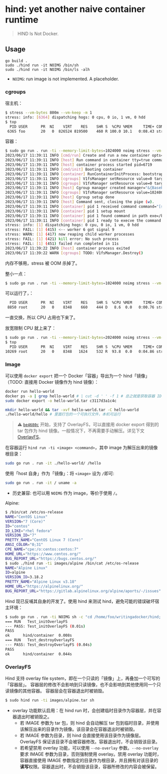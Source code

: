 # hind: yet another naive container runtime

> HIND Is Not Docker.

## Usage

```
go build .
sudo ./hind run -it NOIMG /bin/sh
sudo ./hind run -it NOIMG /bin/ls -alh
```

- `NOIMG`: run image is not implemented. A placeholder.

### cgroups

宿主机：

```sh
$ stress --vm-bytes 800m --vm-keep -m 1
stress: info: [6364] dispatching hogs: 0 cpu, 0 io, 1 vm, 0 hdd
$ top
  PID USER      PR  NI    VIRT    RES    SHR S  %CPU %MEM     TIME+ COMMAND
 6365 foo       20   0  826524 819500    460 R 100.0 10.1   0:08.43 stress
```

容器：

```sh
$ sudo go run . run -ti --memory-limit-bytes=1024000 noimg stress --vm-bytes 800m --vm-keep -m 1
2023/06/17 11:39:11 INFO [cmd/run] Create and run a new container opts="{Tty:true Interactive:true Image:noimg Command:[stress --vm-bytes 800m --vm-keep -m 1] Resources:{CpuQuotaUs:0 CpuPeriodUs:0 CpuSetCpus: MemoryLimitBytes:1024000}}"
2023/06/17 11:39:11 INFO [host] Run command in container tty=true command="[stress --vm-bytes 800m --vm-keep -m 1]" resources="{CpuQuotaUs:0 CpuPeriodUs:0 CpuSetCpus: MemoryLimitBytes:1024000}"
2023/06/17 11:39:11 INFO [host] container process started pid=6719
2023/06/17 11:39:11 INFO [cmd/init] Booting container
2023/06/17 11:39:11 INFO [container] RunContainerInitProcess: bootstrapping container
2023/06/17 11:39:11 INFO [cgroups] V1fsManager setResource value=0 target=/sys/fs/cgroup/cpuset/hind/container/cpuset.cpus
2023/06/17 11:39:11 INFO [cgroups] V1fsManager setResource value=0 target=/sys/fs/cgroup/cpuset/hind/container/cpuset.mems
2023/06/17 11:39:11 INFO [host] Cgroup manager created manager="&{BasePath:/sys/fs/cgroup/ cgroupName:hind/container}"
2023/06/17 11:39:11 INFO [cgroups] V1fsManager setResource value=1024000 target=/sys/fs/cgroup/memory/hind/container/memory.limit_in_bytes
2023/06/17 11:39:11 INFO [host] Cgroup setup done
2023/06/17 11:39:11 INFO [host] Command sent, closing the pipe (w).
2023/06/17 11:39:11 INFO [container] pid 1 received command command="[stress --vm-bytes 800m --vm-keep -m 1]"
2023/06/17 11:39:11 INFO [container] pid 1 setup mount
2023/06/17 11:39:11 INFO [container] pid 1 found command in path exe=/bin/stress
2023/06/17 11:39:11 INFO [container] pid 1 ready to execve the command. Bootstrapping done. Bye. command="[stress --vm-bytes 800m --vm-keep -m 1]"
stress: info: [1] dispatching hogs: 0 cpu, 0 io, 1 vm, 0 hdd
stress: FAIL: [1] (415) <-- worker 6 got signal 9
stress: WARN: [1] (417) now reaping child worker processes
stress: FAIL: [1] (421) kill error: No such process
stress: FAIL: [1] (451) failed run completed in 11s
2023/06/17 11:39:22 INFO [host] container process exited
2023/06/17 11:39:22 WARN [cgroups] TODO: V1fsManager.Destroy()
```

内存不够用，stress 被 OOM 杀掉了。

整小一点：

```sh
$ sudo go run . run -ti --memory-limit-bytes=1024000 noimg stress --vm-bytes 1m --vm-keep -m 1
```

可以运行了，：

```sh
  PID USER      PR  NI    VIRT    RES    SHR S  %CPU %MEM     TIME+ COMMAND
 8850 root      20   0    8348    660    444 D   8.6  0.0   0:00.76 stress
```

一直交换，所以 CPU 占用也下来了。

放宽限制 CPU 就上来了：

```sh
$ sudo go run . run -ti --memory-limit-bytes=2024000 noimg stress --vm-bytes 1m --vm-keep -m 1
$ top
  PID USER      PR  NI    VIRT    RES    SHR S  %CPU %MEM     TIME+ COMMAND
10269 root      20   0    8348   1624    532 R  93.8  0.0   0:04.86 stress
```

### Image

可以使用 `docker export` 把一个 Docker「容器」导出为一个 hind「镜像」（TODO: 直接用 Docker 镜像作为 hind 镜像）：

```sh
docker run hello-world
docker ps -a | grep hello-world # | cut -d ' ' -f 1 # 总之就是获取容器 ID
sudo docker export -o hello-world.tar c3117d3a1c4c

mkdir hello-world && tar -xvf hello-world.tar -C hello-world
./hello-world/hello # 里面打包的一个可执行文件，本机可运行
```

> ⚠️ [`be4680c`](https://github.com/cdfmlr/hind/commit/be4680cd88f90cafbab888600d8e592474425b2e) 开始，支持了 OverlayFS，可以直接用 docker export 得到的 tar 包作为 hind 镜像。一般情况下，不再需要手动解压。详见下文 [OverlayFS](#OverlayFS)。

在容器运行 `hind run -ti <image> <command>`，其中 image 为解压出来的镜像根目录：

```sh
sudo go run . run -it ./hello-world/ /hello
```

使用「host 自身」作为「镜像」：将 `<image>` 设为 `/`即可:  

```sh
sudo go run . run -it / uname -a
```

- 历史兼容: 也可以用 `NOIMG` 作为 image，等价于使用 `/`。

Alpine: 

```sh
$ /bin/cat /etc/os-release
NAME="CentOS Linux"
VERSION="7 (Core)"
ID="centos"
ID_LIKE="rhel fedora"
VERSION_ID="7"
PRETTY_NAME="CentOS Linux 7 (Core)"
ANSI_COLOR="0;31"
CPE_NAME="cpe:/o:centos:centos:7"
HOME_URL="https://www.centos.org/"
BUG_REPORT_URL="https://bugs.centos.org/"
$ sudo ./hind run -ti images/alpine /bin/cat /etc/os-release
NAME="Alpine Linux"
ID=alpine
VERSION_ID=3.18.2
PRETTY_NAME="Alpine Linux v3.18"
HOME_URL="https://alpinelinux.org/"
BUG_REPORT_URL="https://gitlab.alpinelinux.org/alpine/aports/-/issues"
```

Hind 现已反哺其自身的开发了。使用 hind 来测试 hind，避免可能的错误破坏宿主环境：

```sh
$ sudo go run . run -ti NOIMG sh -c "cd /home/foo/writingadocker/hind; go test -v -run Test_initOverlayFS ./container && go test -v -run Test_destroyOverlayFS ./container"
=== RUN   Test_initOverlayFS
--- PASS: Test_initOverlayFS (0.01s)
PASS
ok      hind/container  0.008s
=== RUN   Test_destroyOverlayFS
--- PASS: Test_destroyOverlayFS (0.04s)
PASS
ok      hind/container  0.044s
```

### OverlayFS

Hind 支持 overlay file system，即在一个只读的「镜像」上，再叠加一个可写的「容器层」。
容器层的修改不会影响到只读镜像，也不会影响到其他使用同一个只读镜像的其他容器。
容器层会在容器退出时被销毁。

```sh
$ sudo hind run -ti images/alpine.tar sh
```

- overlay 功能默认启用：在 hind run 时，会创建临时目录作为容器层，并在容器退出时被销毁之。
   - 若 IMAGE 参数为 tar 包，则 hind 会自动解压 tar 包到临时目录，并使用该解压出来的目录作为镜像。该目录会在容器退出时被销毁。
   - 若 IMAGE 参数为目录，则 hind 会直接使用该目录作为镜像层。OverlayFS 保证该目录不会被容器修改。容器退出时，不会销毁该目录。
   - 若希望禁用 overlay 功能，可以使用 `--no-overlay` 参数。`--no-overlay` 要求 IMAGE 参数为目录，否则强制使用 overlay。禁用 overlay 功能时，容器直接使用 IMAGE 参数指定的目录作为根目录，并且拥有对该目录的**读写**权限。容器退出时，不会销毁该目录，容器所修改的内容会被保留。
